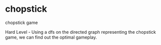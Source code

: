 # chopstick
chopstick game

Hard Level - Using a dfs on the directed graph representing the chopstick game, we can find out the optimal gameplay. 
